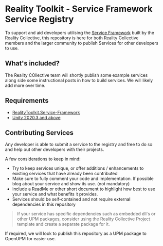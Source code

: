 # Reality Toolkit - Service Framework Service Registry

To support and aid developers utilising the [Service Framework](https://github.com/realitycollective/com.realitycollective.service-framework) built by the Reality Collective, this repository is here for both Reality Collective members and the larger community to publish Services for other developers to use.

## What's included?

The Reality COllective team will shortly publish some example services along side some instructional posts in how to build services.  We will likely add more over time.

## Requirements

- [RealityToolkit.Service-Framework](https://github.com/realitycollective/com.realitycollective.service-framework)
- [Unity 2020.3 and above](https://unity.com/)

## Contributing Services

Any developer is able to submit a service to the registry and free to do so and help out other developers with their projects.

A few considerations to keep in mind:

* Try to keep services unique, or offer additions / enhancements to existing services that have already been contributed
* Make sure to fully comment your code and implementation. If possible blog about your service and show its use. (not mandatory)
* Include a ReadMe or other short document to highlight how best to use your service and what benefits it provides.
* Services should be self-contained and not require external dependencies in this repository

> If your service has specific dependencies such as embedded dll's or other UPM packages, consider using the Reality Collective Project template and create a separate package for it.

If required, we will look to publish this repository as a UPM package to OpenUPM for easier use.
